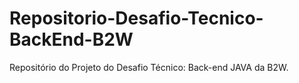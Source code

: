 # Repositorio-Desafio-Tecnico-BackEnd-B2W
Repositório do Projeto do Desafio Técnico: Back-end JAVA da B2W.
